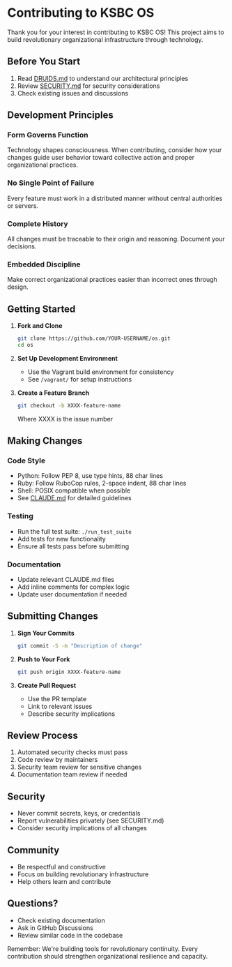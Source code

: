 # Contributing to KSBC OS

Thank you for your interest in contributing to KSBC OS! This project aims to build revolutionary organizational infrastructure through technology.

## Before You Start

1. Read [DRUIDS.md](./DRUIDS.md) to understand our architectural principles
2. Review [SECURITY.md](./SECURITY.md) for security considerations
3. Check existing issues and discussions

## Development Principles

### Form Governs Function
Technology shapes consciousness. When contributing, consider how your changes guide user behavior toward collective action and proper organizational practices.

### No Single Point of Failure  
Every feature must work in a distributed manner without central authorities or servers.

### Complete History
All changes must be traceable to their origin and reasoning. Document your decisions.

### Embedded Discipline
Make correct organizational practices easier than incorrect ones through design.

## Getting Started

1. **Fork and Clone**
   ```bash
   git clone https://github.com/YOUR-USERNAME/os.git
   cd os
   ```

2. **Set Up Development Environment**
   - Use the Vagrant build environment for consistency
   - See `/vagrant/` for setup instructions

3. **Create a Feature Branch**
   ```bash
   git checkout -b XXXX-feature-name
   ```
   Where XXXX is the issue number

## Making Changes

### Code Style
- Python: Follow PEP 8, use type hints, 88 char lines
- Ruby: Follow RuboCop rules, 2-space indent, 88 char lines
- Shell: POSIX compatible when possible
- See [CLAUDE.md](./CLAUDE.md) for detailed guidelines

### Testing
- Run the full test suite: `./run_test_suite`
- Add tests for new functionality
- Ensure all tests pass before submitting

### Documentation
- Update relevant CLAUDE.md files
- Add inline comments for complex logic
- Update user documentation if needed

## Submitting Changes

1. **Sign Your Commits**
   ```bash
   git commit -S -m "Description of change"
   ```

2. **Push to Your Fork**
   ```bash
   git push origin XXXX-feature-name
   ```

3. **Create Pull Request**
   - Use the PR template
   - Link to relevant issues
   - Describe security implications

## Review Process

1. Automated security checks must pass
2. Code review by maintainers
3. Security team review for sensitive changes
4. Documentation team review if needed

## Security

- Never commit secrets, keys, or credentials
- Report vulnerabilities privately (see SECURITY.md)
- Consider security implications of all changes

## Community

- Be respectful and constructive
- Focus on building revolutionary infrastructure
- Help others learn and contribute

## Questions?

- Check existing documentation
- Ask in GitHub Discussions
- Review similar code in the codebase

Remember: We're building tools for revolutionary continuity. Every contribution should strengthen organizational resilience and capacity.